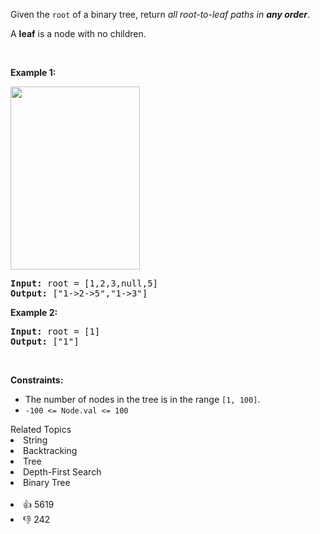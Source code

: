 <p>Given the <code>root</code> of a binary tree, return <em>all root-to-leaf paths in <strong>any order</strong></em>.</p>

<p>A <strong>leaf</strong> is a node with no children.</p>

<p>&nbsp;</p> 
<p><strong class="example">Example 1:</strong></p> 
<img alt="" src="https://assets.leetcode.com/uploads/2021/03/12/paths-tree.jpg" style="width: 207px; height: 293px;" /> 
<pre>
<strong>Input:</strong> root = [1,2,3,null,5]
<strong>Output:</strong> ["1-&gt;2-&gt;5","1-&gt;3"]
</pre>

<p><strong class="example">Example 2:</strong></p>

<pre>
<strong>Input:</strong> root = [1]
<strong>Output:</strong> ["1"]
</pre>

<p>&nbsp;</p> 
<p><strong>Constraints:</strong></p>

<ul> 
 <li>The number of nodes in the tree is in the range <code>[1, 100]</code>.</li> 
 <li><code>-100 &lt;= Node.val &lt;= 100</code></li> 
</ul>

<div><div>Related Topics</div><div><li>String</li><li>Backtracking</li><li>Tree</li><li>Depth-First Search</li><li>Binary Tree</li></div></div><br><div><li>👍 5619</li><li>👎 242</li></div>